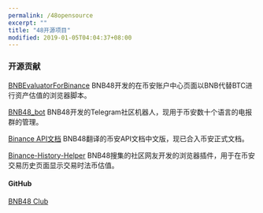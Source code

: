 ```yaml
---
permalink: /48opensource
excerpt: ""
title: "48开源项目"
modified: 2019-01-05T04:04:37+08:00
---
```

### 开源贡献
[BNBEvaluatorForBinance](https://github.com/BNB48Club/BNBEvaluatorForBinance.com)  BNB48开发的在币安账户中心页面以BNB代替BTC进行资产估值的浏览器脚本。

[BNB48_bot](https://github.com/BNB48Club/BNB48_bot) BNB48开发的Telegram社区机器人，现用于币安数十个语言的电报群的管理。

[Binance API文档](https://github.com/BNB48Club/binance-api-docs-cn-bnb48) BNB48翻译的币安API文档中文版，现已合入币安正式文档。

[Binance-History-Helper](https://github.com/BNB48Club/Binance-History-Helper) BNB48搜集的社区网友开发的浏览器插件，用于在币安交易历史页面显示交易时法币估值。

#### GitHub

[BNB48 Club](https://github.com/BNB48Club)
